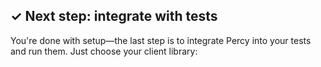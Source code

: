 ## ✓ Next step: integrate with tests

You're done with setup—the last step is to integrate Percy into your tests and run them. Just choose your client library:
